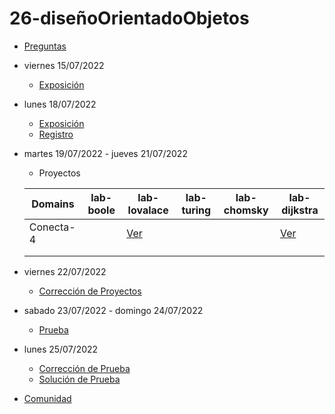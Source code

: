 # 26-diseñoOrientadoObjetos

- [Preguntas](https://escuela.it/master-programacion-diseno-software)
- viernes 15/07/2022
  - [Exposición](https://escuela.it/master-programacion-diseno-software)
- lunes 18/07/2022
  - [Exposición](https://escuela.it/master-programacion-diseno-software)
  - [Registro](https://forms.gle/3h54P6xcHMTabD96A)
- martes 19/07/2022 - jueves 21/07/2022
  - Proyectos
  
  |Domains|lab-boole|lab-lovalace|lab-turing|lab-chomsky|lab-dijkstra|
  |-------|---------|------------|----------|-----------|--------------|
  |  Conecta-4     |         |    [Ver](https://github.com/USantaTecla-ed-mpds/lab-lovalace/blob/master/4InRow/4inRowV0.6.js)        |          |           |     [Ver](https://github.com/USantaTecla-ed-mpds/lab-dijkstra/tree/master/tech-js-basada-objetos/Connect4withViewsV2)         |
  |       |         |            |          |           |              |
  |       |         |            |          |           |              |
- viernes 22/07/2022
  - [Corrección de Proyectos](https://escuela.it/master-programacion-diseno-software)
- sabado 23/07/2022 - domingo 24/07/2022
  - [Prueba](https://forms.gle/CDzhJ7fcSrvT7dQF8)
- lunes 25/07/2022
  - [Corrección de Prueba](https://escuela.it/master-programacion-diseno-software)
  - [Solución de Prueba](https://docs.google.com/spreadsheets/d/1Uwtqa5VdD5wK2X7eLgkS6_th16aPnsW8pa5Ft2TyLPo/edit#gid=0)
- [Comunidad](https://app.slack.com/client/T02S3KYD464/C02TFSQJQUX)

